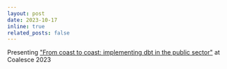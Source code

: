 ```yaml
---
layout: post
date: 2023-10-17
inline: true
related_posts: false
---
```


Presenting ["From coast to coast: implementing dbt in the public sector"](https://coalesce.getdbt.com/agenda/from-coast-to-coast-implementing-dbt-in-the-public-sector) at Coalesce 2023